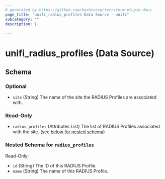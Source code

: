 ```yaml
---
# generated by https://github.com/hashicorp/terraform-plugin-docs
page_title: "unifi_radius_profiles Data Source - unifi"
subcategory: ""
description: |-
  
---
```


# unifi_radius_profiles (Data Source)





<!-- schema generated by tfplugindocs -->
## Schema

### Optional

- `site` (String) The name of the site the RADIUS Profiles are associated with.

### Read-Only

- `radius_profiles` (Attributes List) The list of RADIUS Profiles associated with the site. (see [below for nested schema](#nestedatt--radius_profiles))

<a id="nestedatt--radius_profiles"></a>
### Nested Schema for `radius_profiles`

Read-Only:

- `id` (String) The ID of this RADIUS Profile.
- `name` (String) The name of this RADIUS Profile.
